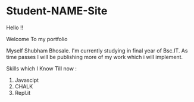 # Student-NAME-Site



Hello !!

Welcome To my portfolio

Myself Shubham Bhosale. I'm currently studying in final year of Bsc.IT.
As time passes I will be publishing more of my work which i will implement.

Skills which I Know Till now :
 1. Javascipt
 1. CHALK
 1. Repl.it
 

